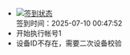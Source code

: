 - [![签到状态](https://github.com/womade/Cloud189-Actions/actions/workflows/main.yml/badge.svg?branch=main)](https://github.com/womade/Cloud189-Actions/actions/workflows/main.yml) <br> 签到时间：2025-07-10 00:47:52
- 开始执行帐号1
- 设备ID不存在，需要二次设备校验
